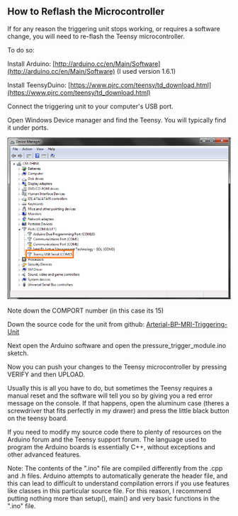 ## How to Reflash the Microcontroller

If for any reason the triggering unit stops working, or requires a software change, you will need to re-flash the Teensy microcontroller. 


To do so:

Install Arduino: [http://arduino.cc/en/Main/Software](http://arduino.cc/en/Main/Software) (I used version 1.6.1)

Install TeensyDuino: [https://www.pjrc.com/teensy/td_download.html](https://www.pjrc.com/teensy/td_download.html)

Connect the triggering unit to your computer's USB port.

Open Windows Device manager and find the Teensy. You will typically find it under ports. 

![](/images/device-manager.png)

Note down the COMPORT number (in this case its 15)

Down the source code for the unit from github: [Arterial-BP-MRI-Triggering-Unit](https://github.com/JoshBradshaw/Arterial-BP-MRI-Triggering-Unit)

Next open the Arduino software and open the pressure_trigger_module.ino sketch.

Now you can push your changes to the Teensy microcontroller by pressing VERIFY and then UPLOAD.

Usually this is all you have to do, but sometimes the Teensy requires a manual reset and the software will tell you so by giving you a red error message on the console. If that happens, open the aluminum case (theres a screwdriver that fits perfectly in my drawer) and press the little black button on the teensy board.

If you need to modify my source code there to plenty of resources on the Arduino forum and the Teensy support forum. The language used to program the Arduino boards is essentially C++, without exceptions and other advanced features. 

Note: The contents of the ".ino" file are compiled differently from the .cpp and .h files. Arduino attempts to automatically generate the header file, and this can lead to difficult to understand compilation errors if you use features like classes in this particular source file. For this reason, I recommend putting nothing more than setup(), main() and very basic functions in the ".ino" file.